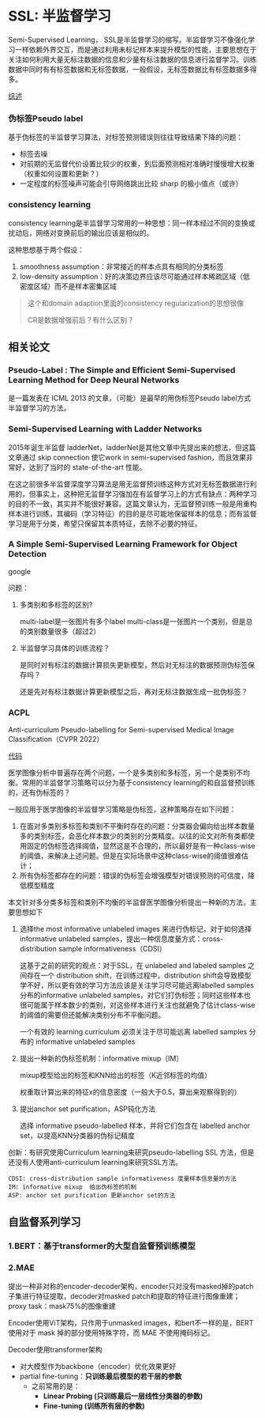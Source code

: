 # SSL: 半监督学习

Semi-Supervised Learning， SSL是半监督学习的缩写。半监督学习不像强化学习一样依赖外界交互，而是通过利用未标记样本来提升模型的性能，主要思想在于关注如何利用大量无标注数据的信息和少量有标注数据的信息进行监督学习。训练数据中同时有有标签数据和无标签数据，一般假设，无标签数据比有标签数据多得多。

[综述](https://www.cnblogs.com/picassooo/p/14923333.html)

### 伪标签Pseudo label

基于伪标签的半监督学习算法，对标签预测错误则往往导致结果下降的问题：

* 标签去噪
* 对前期的无监督代价设置比较少的权重，到后面预测相对准确时慢慢增大权重（权重如何设置和更新？）
* 一定程度的标签噪声可能会引导网络跳出比较 sharp 的极小值点（或许）

### consistency learning

consistency learning是半监督学习常用的一种思想：同一样本经过不同的变换或扰动后，网络对变换前后的输出应该是相似的。

这种思想基于两个假设：

1. smoothness assumption：非常接近的样本点具有相同的分类标签
2. low-density assumption：好的决策边界应该尽可能通过样本稀疏区域（低密度区域）而不是样本密集区域

> 这个和domain adaption里面的consistency regularization的思想很像
>
> CR是数据增强前后？有什么区别？

## 相关论文

### Pseudo-Label : The Simple and Efficient Semi-Supervised Learning Method for Deep Neural Networks

是一篇发表在 ICML 2013 的文章，（可能）是最早的用伪标签Pseudo label方式半监督学习的方法。

### Semi-Supervised Learning with Ladder Networks

2015年诞生半监督 ladderNet，ladderNet是其他文章中先提出来的想法，但这篇文章通过 skip connection 使它work in semi-supervised fashion，而且效果非常好，达到了当时的 state-of-the-art 性能。

在这之前很多半监督深度学习算法是用无监督预训练这种方式对无标签数据进行利用的，但事实上，这种把无监督学习强加在有监督学习上的方式有缺点：两种学习的目的不一致，其实并不能很好兼容。这篇文章认为，无监督预训练一般是用重构样本进行训练，其编码（学习特征）的目的是尽可能地保留样本的信息；而有监督学习是用于分类，希望只保留其本质特征，去除不必要的特征。

### A Simple Semi-Supervised Learning Framework for Object Detection

google

问题：

1.  多类别和多标签的区别?

    multi-label是一张图片有多个label multi-class是一张图片一个类别，但是总的类别数量很多（超过2）
2.  半监督学习具体的训练流程？

    是同时对有标注的数据计算损失更新模型，然后对无标注的数据预测伪标签保存吗？

    还是先对有标注数据计算更新模型之后，再对无标注数据生成一批伪标签？

### ACPL

Anti-curriculum Pseudo-labelling for Semi-supervised Medical Image Classification（CVPR 2022）

[代码](https://github.com/FBLADL/ACPL)

医学图像分析中普遍存在两个问题，一个是多类别和多标签，另一个是类别不均衡。常用的半监督学习策略可以分为基于consistency learning的和自监督预训练的，还有伪标签的？

一般应用于医学图像的半监督学习策略是伪标签，这种策略存在如下问题：

1. 在面对多类别多标签和类别不平衡时存在的问题：分类器会偏向给出样本数量多的类别标签，会恶化样本数少的类别的分类精度。以往的论文对所有类都使用固定的伪标签选择阈值，显然这是不合理的，所以最好是有一种class-wise的阈值，来解决上述问题。但是在实际场景中这种class-wise的阈值很难估计；
2. 所有伪标签都存在的问题：错误的伪标签会增强模型对错误预测的可信度，降低模型精度

本文针对多分类多标签和类别不均衡的半监督医学图像分析提出一种新的方法，主要思想如下

1.  选择the most informative unlabeled images 来进行伪标记，对于如何选择informative unlabeled samples，提出一种信息度量方式：cross-distribution sample informativeness（CDSI）

    这基于之前的研究的观点：对于SSL，在 unlabeled and labeled samples 之间存在一个 distribution shift，在训练过程中，distribution shift会导致模型学不好，所以更有效的学习方法应该是关注学习尽可能远离labelled samples 分布的informative unlabeled samples，对它们打伪标签；同时这些样本也很可能属于样本数少的类别，对这些样本进行关注也就避免了估计class-wise的阈值的需要但还能解决类别分布不平衡问题。

    一个有效的 learning curriculum 必须关注于尽可能远离 labelled samples 分布的 informative unlabeled samples
2.  提出一种新的伪标签机制：informative mixup（IM）

    mixup模型给出的标签和KNN给出的标签（K近邻标签的均值）

    权重取计算出来的特征x的信息密度（一般大于0.5，算出来观察得到的）
3.  提出anchor set purification，ASP钝化方法

    选择 informative pseudo-labelled 样本，并将它们包含在 labelled anchor set，以提高KNN分类器的伪标记精度

创新：有研究使用Curriculum learning来研究pseudo-labelling SSL 方法，但是还没有人使用anti-curriculum learning来研究SSL方法。

```
CDSI: cross-distribution sample informativeness 度量样本信息量的方法
IM: informative mixup  给出伪标签的机制
ASP: anchor set purification 更新anchor set的方法
```

## 自监督系列学习

### 1.BERT：基于transformer的大型自监督预训练模型

### 2.MAE

提出一种非对称的encoder-decoder架构，encoder只对没有masked掉的patch子集进行特征提取，decoder对masked patch和提取的特征进行图像重建；proxy task：mask75%的图像重建

Encoder使用ViT架构，只作用于unmasked images，和bert不一样的是，BERT 使用对于 mask 掉的部分使用特殊字符，而 MAE 不使用掩码标记。

Decoder使用transformer架构

* 对大模型作为backbone（encoder）优化效果更好
* partial fine-tuning：**只训练最后模型的若干层的参数**
  * 之前常用的是：
    * **Linear Probing (只训练最后一层线性分类器的参数)**
    * **Fine-tuning (训练所有层的参数)**
